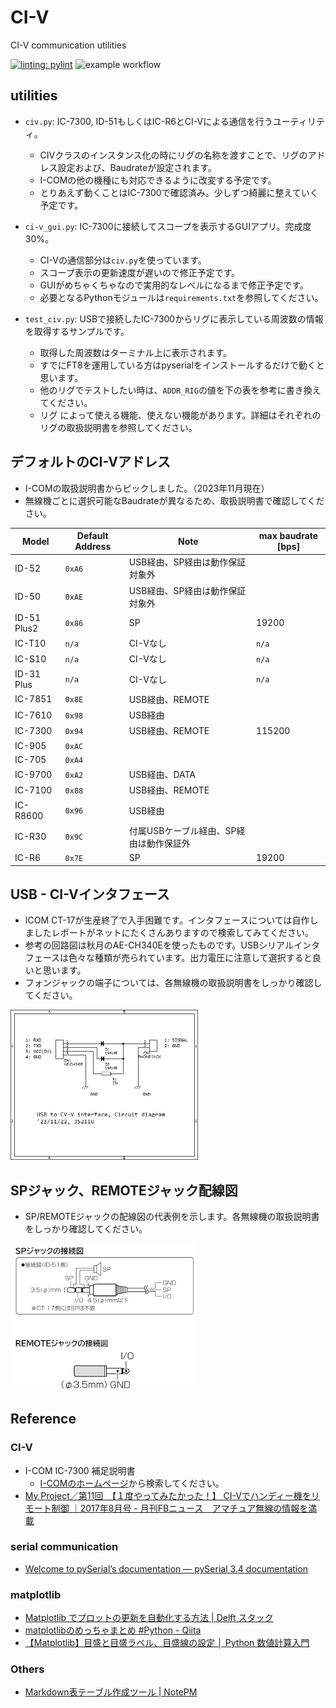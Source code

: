 # CI-V
CI-V communication utilities

[![linting: pylint](https://img.shields.io/badge/linting-pylint-yellowgreen)](https://github.com/pylint-dev/pylint)
![example workflow](https://github.com/JS2IIU-MH/CI-V/actions/workflows/pylint.yml/badge.svg)

## utilities
- `civ.py`: IC-7300, ID-51もしくはIC-R6とCI-Vによる通信を行うユーティリティ。
  - CIVクラスのインスタンス化の時にリグの名称を渡すことで、リグのアドレス設定および、Baudrateが設定されます。
  - I-COMの他の機種にも対応できるように改変する予定です。
  - とりあえず動くことはIC-7300で確認済み。少しずつ綺麗に整えていく予定です。

- `ci-v_gui.py`: IC-7300に接続してスコープを表示するGUIアプリ。完成度30%。
  - CI-Vの通信部分は`civ.py`を使っています。
  - スコープ表示の更新速度が遅いので修正予定です。
  - GUIがめちゃくちゃなので実用的なレベルになるまで修正予定です。
  - 必要となるPythonモジュールは`requirements.txt`を参照してください。

- `test_civ.py`: USBで接続したIC-7300からリグに表示している周波数の情報を取得するサンプルです。
  - 取得した周波数はターミナル上に表示されます。
  - すでにFT8を運用している方はpyserialをインストールするだけで動くと思います。
  - 他のリグでテストしたい時は、`ADDR_RIG`の値を下の表を参考に書き換えてください。
  - リグ によって使える機能、使えない機能があります。詳細はそれぞれのリグの取扱説明書を参照してください。

## デフォルトのCI-Vアドレス

- I-COMの取扱説明書からピックしました。（2023年11月現在）
- 無線機ごとに選択可能なBaudrateが異なるため、取扱説明書で確認してください。

| Model | Default Address | Note | max baudrate [bps] |
| - | - | - | - |
| ID-52 | `0xA6` | USB経由、SP経由は動作保証対象外 | |
| ID-50 | `0xAE` | USB経由、SP経由は動作保証対象外 | |
| ID-51 Plus2 | `0x86` | SP | 19200 |
| IC-T10 | `n/a` | CI-Vなし | `n/a` |
| IC-S10 | `n/a` | CI-Vなし | `n/a` |
| ID-31 Plus | `n/a` | CI-Vなし | `n/a` |
| IC-7851 | `0x8E` | USB経由、REMOTE | |
| IC-7610 | `0x98` | USB経由 | |
| IC-7300 | `0x94` | USB経由、REMOTE | 115200 |
| IC-905 | `0xAC` |  | |
| IC-705 | `0xA4` |  | |
| IC-9700 | `0xA2` | USB経由、DATA | |
| IC-7100 | `0x88` | USB経由、REMOTE | |
| IC-R8600 | `0x96` | USB経由 | |
| IC-R30 | `0x9C` | 付属USBケーブル経由、SP経由は動作保証外 | |
| IC-R6 | `0x7E` | SP | 19200 |

## USB - CI-Vインタフェース
- ICOM CT-17が生産終了で入手困難です。インタフェースについては自作しましたレポートがネットにたくさんありますので検索してみてください。
- 参考の回路図は秋月のAE-CH340Eを使ったものです。USBシリアルインタフェースは色々な種類が売られています。出力電圧に注意して選択すると良いと思います。
- フォンジャックの端子については、各無線機の取扱説明書をしっかり確認してください。
<div>
<img src="doc/CI-V_circuit.png" width=300>
</div>

## SPジャック、REMOTEジャック配線図
- SP/REMOTEジャックの配線図の代表例を示します。各無線機の取扱説明書をしっかり確認してください。

<div>
<img src="doc/jack.png" width=300>
</div>

## Reference
### CI-V
- I-COM IC-7300 補足説明書
    - [I-COMのホームページ](https://www.icom.co.jp/support/personal/)から検索してください。
- [My Project／第11回　【１度やってみたかった！】 CI-Vでハンディー機をリモート制御 ｜2017年8月号 - 月刊FBニュース　アマチュア無線の情報を満載](https://www.fbnews.jp/201708/myproject/)

### serial communication
- [Welcome to pySerial’s documentation — pySerial 3.4 documentation](https://pyserial.readthedocs.io/en/latest/index.html)

### matplotlib
- [Matplotlib でプロットの更新を自動化する方法 | Delft スタック](https://www.delftstack.com/ja/howto/matplotlib/how-to-automate-plot-updates-in-matplotlib/)
- [matplotlibのめっちゃまとめ #Python - Qiita](https://qiita.com/nkay/items/d1eb91e33b9d6469ef51)
- [【Matplotlib】目盛と目盛ラベル、目盛線の設定 │ Python 数値計算入門](https://python.atelierkobato.com/tick/)

### Others
- [Markdown表テーブル作成ツール | NotePM](https://notepm.jp/markdown-table-tool)
